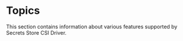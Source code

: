 # Topics

This section contains information about various features supported by Secrets Store CSI Driver.

